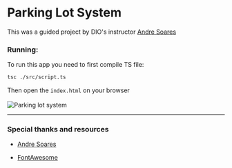 # Parking Lot System

This was a guided project by DIO's instructor [Andre Soares](https://github.com/soaresderik)

### Running:
To run this app you need to first compile TS file:

```sh
tsc ./src/script.ts
```
Then open the `index.html` on your browser
<br><br>
![Parking lot system](https://i.imgur.com/QpRVpbC.png)

---
### Special thanks and resources

- [Andre Soares](https://github.com/soaresderik)

- [FontAwesome](https://fontawesome.com/)
